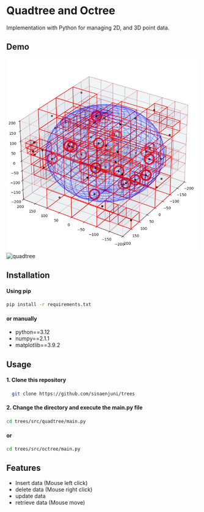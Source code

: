 # Quadtree and Octree

Implementation with Python for managing 2D, and 3D point data.

## Demo

![octree](doc/octree.png)
![quadtree](doc/quadtree.gif)

## Installation

#### Using pip
```bash
pip install -r requirements.txt
```

#### or manually
* python==3.12
* numpy==2.1.1
* matplotlib==3.9.2


    
## Usage

#### 1. Clone this repository
```bash
  git clone https://github.com/sinaenjuni/trees
```
#### 2. Change the directory and execute the main.py file
```bash
cd trees/src/quadtree/main.py
```
#### or 
```bash
cd trees/src/octree/main.py
```


## Features

- Insert data (Mouse left click)
- delete data (Mouse right click)
- update data 
- retrieve data (Mouse move)

